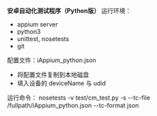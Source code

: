 **安卓自动化测试程序（Python版）**
运行环境：
- appium server
- python3
- unittest, nosetests
- git

配置文件：iAppium_python.json
- 将配置文件复制到本地磁盘
- 填入设备的 deviceName 与 udid

运行命令：
nosetests -v test/cm_test.py -s --tc-file /fullpath/iAppium_python.json --tc-format json 
